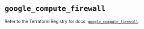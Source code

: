 # `google_compute_firewall`

Refer to the Terraform Registry for docs: [`google_compute_firewall`](https://registry.terraform.io/providers/hashicorp/google-beta/6.49.2/docs/resources/google_compute_firewall).
